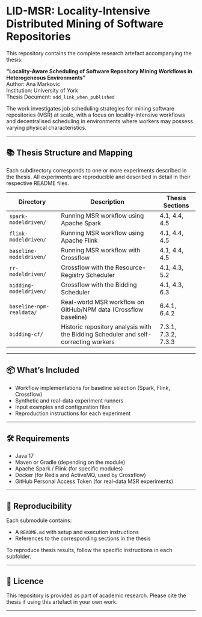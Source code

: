 # LID-MSR: Locality-Intensive Distributed Mining of Software Repositories

This repository contains the complete research artefact accompanying the thesis:

**"Locality-Aware Scheduling of Software Repository Mining Workflows in Heterogeneous Environments"**  
Author: Ana Markovic  
Institution: University of York  
Thesis Document: `add_link_when_published`

The work investigates job scheduling strategies for mining software repositories (MSR) at scale, with a focus on locality-intensive workflows and decentralised scheduling in environments where workers may possess varying physical characteristics.

---

## 📚 Thesis Structure and Mapping

Each subdirectory corresponds to one or more experiments described in the thesis. All experiments are reproducible and described in detail in their respective README files.

| Directory                    | Description                                                                        | Thesis Sections                        |
|-----------------------------|-------------------------------------------------------------------------------------|----------------------------------------|
| `spark-modeldriven/`        | Running MSR workflow using Apache Spark                                             | 4.1, 4.4, 4.5                          |
| `flink-modeldriven/`        | Running MSR workflow using Apache Flink                                             | 4.1, 4.4, 4.5                          |
| `baseline-modeldriven/`     | Running MSR workflow with Crossflow                                                 | 4.1, 4.4, 4.5                          |
| `rr-modeldriven/`           | Crossflow with the Resource-Registry Scheduler                                      | 4.1, 4.3, 5.2                          |
| `bidding-modeldriven/`      | Crossflow with the Bidding Scheduler                                                | 4.1, 4.3, 6.3                          |
| `baseline-npm-realdata/`    | Real-world MSR workflow on GitHub/NPM data (Crossflow baseline)                     | 6.4.1, 6.4.2                           |
| `bidding-cf/`               | Historic repository analysis with the Bidding Scheduler and self-correcting workers | 7.3.1, 7.3.2, 7.3.3                    |

---

## 📦 What’s Included

- Workflow implementations for baseline selection (Spark, Flink, Crossflow)
- Synthetic and real-data experiment runners
- Input examples and configuration files
- Reproduction instructions for each experiment

---

## 🛠 Requirements

- Java 17
- Maven or Gradle (depending on the module)
- Apache Spark / Flink (for specific modules)
- Docker (for Redis and ActiveMQ, used by Crossflow)
- GitHub Personal Access Token (for real-data MSR experiments)

---

## 🧪 Reproducibility

Each submodule contains:
- A `README.md` with setup and execution instructions 
- References to the corresponding sections in the thesis

To reproduce thesis results, follow the specific instructions in each subfolder.

---

## 📜 Licence

This repository is provided as part of academic research. Please cite the thesis if using this artefact in your own work.

---

